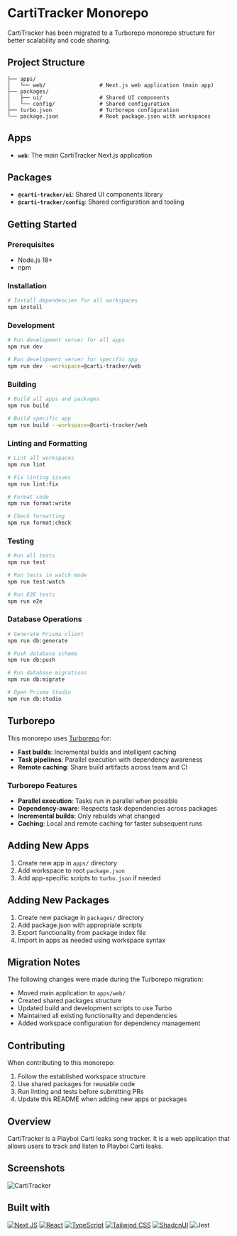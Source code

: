 # CartiTracker Monorepo

CartiTracker has been migrated to a Turborepo monorepo structure for better scalability and code sharing.

## Project Structure

```
├── apps/
│   └── web/                 # Next.js web application (main app)
├── packages/
│   ├── ui/                  # Shared UI components
│   └── config/              # Shared configuration
├── turbo.json               # Turborepo configuration
└── package.json             # Root package.json with workspaces
```

## Apps

- **`web`**: The main CartiTracker Next.js application

## Packages

- **`@carti-tracker/ui`**: Shared UI components library
- **`@carti-tracker/config`**: Shared configuration and tooling

## Getting Started

### Prerequisites

- Node.js 18+
- npm

### Installation

```bash
# Install dependencies for all workspaces
npm install
```

### Development

```bash
# Run development server for all apps
npm run dev

# Run development server for specific app
npm run dev --workspace=@carti-tracker/web
```

### Building

```bash
# Build all apps and packages
npm run build

# Build specific app
npm run build --workspace=@carti-tracker/web
```

### Linting and Formatting

```bash
# Lint all workspaces
npm run lint

# Fix linting issues
npm run lint:fix

# Format code
npm run format:write

# Check formatting
npm run format:check
```

### Testing

```bash
# Run all tests
npm run test

# Run tests in watch mode
npm run test:watch

# Run E2E tests
npm run e2e
```

### Database Operations

```bash
# Generate Prisma client
npm run db:generate

# Push database schema
npm run db:push

# Run database migrations
npm run db:migrate

# Open Prisma Studio
npm run db:studio
```

## Turborepo

This monorepo uses [Turborepo](https://turbo.build/repo) for:

- **Fast builds**: Incremental builds and intelligent caching
- **Task pipelines**: Parallel execution with dependency awareness
- **Remote caching**: Share build artifacts across team and CI

### Turborepo Features

- **Parallel execution**: Tasks run in parallel when possible
- **Dependency-aware**: Respects task dependencies across packages
- **Incremental builds**: Only rebuilds what changed
- **Caching**: Local and remote caching for faster subsequent runs

## Adding New Apps

1. Create new app in `apps/` directory
2. Add workspace to root `package.json`
3. Add app-specific scripts to `turbo.json` if needed

## Adding New Packages

1. Create new package in `packages/` directory
2. Add package.json with appropriate scripts
3. Export functionality from package index file
4. Import in apps as needed using workspace syntax

## Migration Notes

The following changes were made during the Turborepo migration:

- Moved main application to `apps/web/`
- Created shared packages structure
- Updated build and development scripts to use Turbo
- Maintained all existing functionality and dependencies
- Added workspace configuration for dependency management

## Contributing

When contributing to this monorepo:

1. Follow the established workspace structure
2. Use shared packages for reusable code
3. Run linting and tests before submitting PRs
4. Update this README when adding new apps or packages

## Overview

CartiTracker is a Playboi Carti leaks song tracker. It is a web application that allows users to track and listen to Playboi Carti leaks.

## Screenshots

![CartiTracker](https://github.com/user-attachments/assets/ca4dbfdd-cea4-473a-b591-05709fb16be2)

## Built with

[![Next JS](https://img.shields.io/badge/Next-black?style=for-the-badge&logo=next.js&logoColor=white)](https://nextjs.org/)
[![React](https://img.shields.io/badge/react-%2320232a.svg?style=for-the-badge&logo=react&logoColor=%2361DAFB)](https://reactjs.org/)
[![TypeScript](https://img.shields.io/badge/typescript-%23007ACC.svg?style=for-the-badge&logo=typescript&logoColor=white)](https://www.typescriptlang.org/)
[![Tailwind CSS](https://img.shields.io/badge/tailwindcss-%2338B2AC.svg?style=for-the-badge&logo=tailwind-css&logoColor=white)](https://tailwindcss.com/)
[![ShadcnUI](https://img.shields.io/badge/shadcn%2Fui-000?style=for-the-badge&logo=shadcnui&logoColor=fff)](https://ui.shadcn.com/)
![Jest](https://img.shields.io/badge/-jest-%23C21325?style=for-the-badge&logo=jest&logoColor=white)
